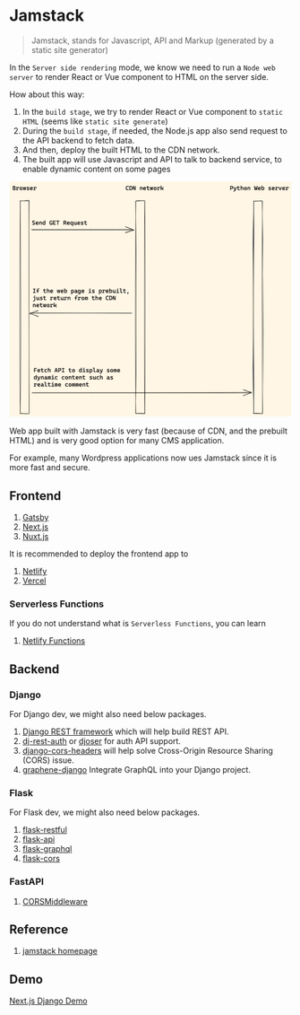 # Jamstack

> Jamstack, stands for Javascript, API and Markup (generated by a static site generator)

In the `Server side rendering` mode, we know we need to run a `Node web server` to render React or Vue component to HTML on the server side.

How about this way:

1. In the `build stage`, we try to render React or Vue component to `static HTML` (seems like `static site generate`)
1. During the `build stage`, if needed, the Node.js app also send request to the API backend to fetch data.
1. And then, deploy the built HTML to the CDN network.
1. The built app will use Javascript and API to talk to backend service, to enable dynamic content on some pages

![Jamstack Workflow](images/jamstack.png)

Web app built with Jamstack is very fast (because of CDN, and the prebuilt HTML) and is very good option for many CMS application.

For example, many Wordpress applications now ues Jamstack since it is more fast and secure.

## Frontend

1. [Gatsby](https://www.gatsbyjs.com/)
1. [Next.js](https://nextjs.org/)   
1. [Nuxt.js](https://nuxtjs.org/)

It is recommended to deploy the frontend app to 

1. [Netlify](https://www.netlify.com/)
1. [Vercel](https://vercel.com/)

### Serverless Functions

If you do not understand what is `Serverless Functions`, you can learn

1. [Netlify Functions](https://functions.netlify.com/)

## Backend

### Django

For Django dev, we might also need below packages.

1. [Django REST framework](https://www.django-rest-framework.org/) which will help build REST API.
1. [dj-rest-auth](https://github.com/iMerica/dj-rest-auth) or [djoser](https://github.com/sunscrapers/djoser) for auth API support.
1. [django-cors-headers](https://github.com/adamchainz/django-cors-headers) will help solve Cross-Origin Resource Sharing (CORS) issue.
1. [graphene-django](https://github.com/graphql-python/graphene-django) Integrate GraphQL into your Django project.

### Flask

For Flask dev, we might also need below packages.

1. [flask-restful](https://github.com/flask-restful/flask-restful)
1. [flask-api](https://github.com/flask-api/flask-api)
1. [flask-graphql](https://github.com/graphql-python/flask-graphql)
1. [flask-cors](https://github.com/corydolphin/flask-cors)

### FastAPI

1. [CORSMiddleware](https://fastapi.tiangolo.com/tutorial/cors/)

## Reference

1. [jamstack homepage](https://jamstack.org/)

## Demo

[Next.js Django Demo](https://nextjs-wagtail.accordbox.com/)

